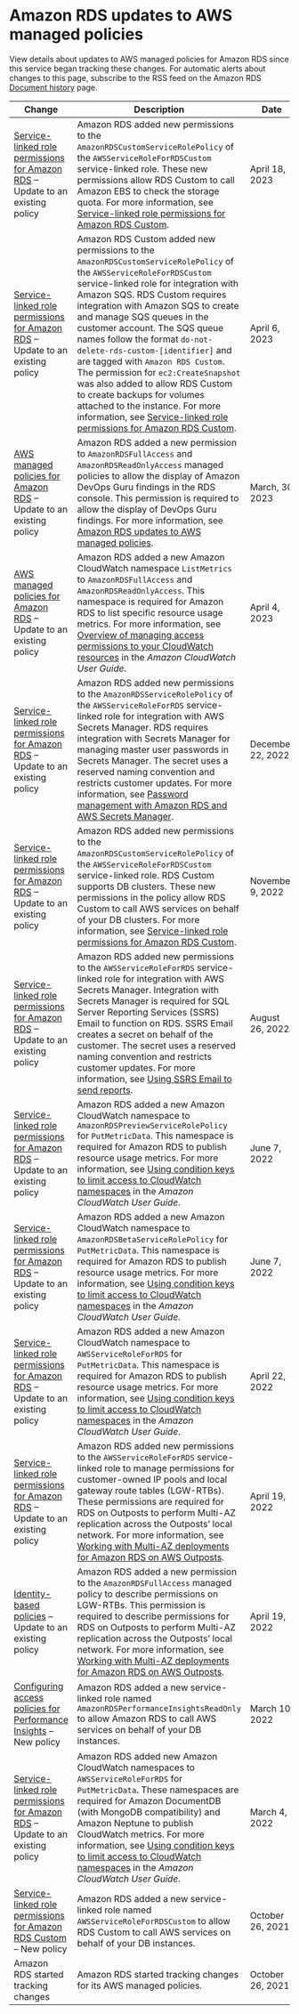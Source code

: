# Amazon RDS updates to AWS managed policies<a name="rds-manpol-updates"></a>

View details about updates to AWS managed policies for Amazon RDS since this service began tracking these changes\. For automatic alerts about changes to this page, subscribe to the RSS feed on the Amazon RDS [Document history](https://docs.aws.amazon.com/AmazonRDS/latest/UserGuide/WhatsNew.html) page\.




| Change | Description | Date | 
| --- | --- | --- | 
|  [Service\-linked role permissions for Amazon RDS](UsingWithRDS.IAM.ServiceLinkedRoles.md#service-linked-role-permissions) – Update to an existing policy  |  Amazon RDS added new permissions to the `AmazonRDSCustomServiceRolePolicy` of the `AWSServiceRoleForRDSCustom` service\-linked role\. These new permissions allow RDS Custom to call Amazon EBS to check the storage quota\. For more information, see [Service\-linked role permissions for Amazon RDS Custom](UsingWithRDS.IAM.ServiceLinkedRoles.md#slr-permissions-custom)\.  |  April 18, 2023  | 
|  [Service\-linked role permissions for Amazon RDS](UsingWithRDS.IAM.ServiceLinkedRoles.md#service-linked-role-permissions) – Update to an existing policy  |  Amazon RDS Custom added new permissions to the `AmazonRDSCustomServiceRolePolicy` of the `AWSServiceRoleForRDSCustom` service\-linked role for integration with Amazon SQS\. RDS Custom requires integration with Amazon SQS to create and manage SQS queues in the customer account\. The SQS queue names follow the format `do-not-delete-rds-custom-[identifier]` and are tagged with `Amazon RDS Custom`\. The permission for `ec2:CreateSnapshot` was also added to allow RDS Custom to create backups for volumes attached to the instance\. For more information, see [Service\-linked role permissions for Amazon RDS Custom](UsingWithRDS.IAM.ServiceLinkedRoles.md#slr-permissions-custom)\.  |  April 6, 2023  | 
|  [AWS managed policies for Amazon RDS](rds-security-iam-awsmanpol.md) – Update to an existing policy  |  Amazon RDS added a new permission to `AmazonRDSFullAccess` and `AmazonRDSReadOnlyAccess` managed policies to allow the display of Amazon DevOps Guru findings in the RDS console\. This permission is required to allow the display of DevOps Guru findings\. For more information, see [ Amazon RDS updates to AWS managed policies](https://docs.aws.amazon.com/AmazonRDS/latest/UserGuide/rds-manpol-updates.html)\.  |  March, 30 2023  | 
|  [AWS managed policies for Amazon RDS](rds-security-iam-awsmanpol.md) – Update to an existing policy  |  Amazon RDS added a new Amazon CloudWatch namespace `ListMetrics` to `AmazonRDSFullAccess` and `AmazonRDSReadOnlyAccess`\. This namespace is required for Amazon RDS to list specific resource usage metrics\. For more information, see [Overview of managing access permissions to your CloudWatch resources](https://docs.aws.amazon.com/AmazonCloudWatch/latest/monitoring/iam-access-control-overview-cw.html) in the *Amazon CloudWatch User Guide*\.  |  April 4, 2023  | 
|  [Service\-linked role permissions for Amazon RDS](UsingWithRDS.IAM.ServiceLinkedRoles.md#service-linked-role-permissions) – Update to an existing policy  |  Amazon RDS added new permissions to the `AmazonRDSServiceRolePolicy` of the `AWSServiceRoleForRDS` service\-linked role for integration with AWS Secrets Manager\. RDS requires integration with Secrets Manager for managing master user passwords in Secrets Manager\. The secret uses a reserved naming convention and restricts customer updates\. For more information, see [Password management with Amazon RDS and AWS Secrets Manager](rds-secrets-manager.md)\.  |  December 22, 2022  | 
|  [Service\-linked role permissions for Amazon RDS](UsingWithRDS.IAM.ServiceLinkedRoles.md#service-linked-role-permissions) – Update to an existing policy  |  Amazon RDS added new permissions to the `AmazonRDSCustomServiceRolePolicy` of the `AWSServiceRoleForRDSCustom` service\-linked role\. RDS Custom supports DB clusters\. These new permissions in the policy allow RDS Custom to call AWS services on behalf of your DB clusters\. For more information, see [Service\-linked role permissions for Amazon RDS Custom](UsingWithRDS.IAM.ServiceLinkedRoles.md#slr-permissions-custom)\.  |  November 9, 2022  | 
|  [Service\-linked role permissions for Amazon RDS](UsingWithRDS.IAM.ServiceLinkedRoles.md#service-linked-role-permissions) – Update to an existing policy  |  Amazon RDS added new permissions to the `AWSServiceRoleForRDS` service\-linked role for integration with AWS Secrets Manager\. Integration with Secrets Manager is required for SQL Server Reporting Services \(SSRS\) Email to function on RDS\. SSRS Email creates a secret on behalf of the customer\. The secret uses a reserved naming convention and restricts customer updates\. For more information, see [Using SSRS Email to send reports](Appendix.SQLServer.Options.SSRS.md#SSRS.Email)\.  |  August 26, 2022  | 
|  [Service\-linked role permissions for Amazon RDS](UsingWithRDS.IAM.ServiceLinkedRoles.md#service-linked-role-permissions) – Update to an existing policy  |  Amazon RDS added a new Amazon CloudWatch namespace to `AmazonRDSPreviewServiceRolePolicy` for `PutMetricData`\. This namespace is required for Amazon RDS to publish resource usage metrics\. For more information, see [Using condition keys to limit access to CloudWatch namespaces](https://docs.aws.amazon.com/AmazonCloudWatch/latest/monitoring/iam-cw-condition-keys-namespace.html) in the *Amazon CloudWatch User Guide*\.  |  June 7, 2022  | 
|  [Service\-linked role permissions for Amazon RDS](UsingWithRDS.IAM.ServiceLinkedRoles.md#service-linked-role-permissions) – Update to an existing policy  |  Amazon RDS added a new Amazon CloudWatch namespace to `AmazonRDSBetaServiceRolePolicy` for `PutMetricData`\. This namespace is required for Amazon RDS to publish resource usage metrics\. For more information, see [Using condition keys to limit access to CloudWatch namespaces](https://docs.aws.amazon.com/AmazonCloudWatch/latest/monitoring/iam-cw-condition-keys-namespace.html) in the *Amazon CloudWatch User Guide*\.  |  June 7, 2022  | 
|  [Service\-linked role permissions for Amazon RDS](UsingWithRDS.IAM.ServiceLinkedRoles.md#service-linked-role-permissions) – Update to an existing policy  |  Amazon RDS added a new Amazon CloudWatch namespace to `AWSServiceRoleForRDS` for `PutMetricData`\. This namespace is required for Amazon RDS to publish resource usage metrics\. For more information, see [Using condition keys to limit access to CloudWatch namespaces](https://docs.aws.amazon.com/AmazonCloudWatch/latest/monitoring/iam-cw-condition-keys-namespace.html) in the *Amazon CloudWatch User Guide*\.  |  April 22, 2022  | 
|  [Service\-linked role permissions for Amazon RDS](UsingWithRDS.IAM.ServiceLinkedRoles.md#service-linked-role-permissions) – Update to an existing policy  |  Amazon RDS added new permissions to the `AWSServiceRoleForRDS` service\-linked role to manage permissions for customer\-owned IP pools and local gateway route tables \(LGW\-RTBs\)\. These permissions are required for RDS on Outposts to perform Multi\-AZ replication across the Outposts’ local network\. For more information, see [Working with Multi\-AZ deployments for Amazon RDS on AWS Outposts](rds-on-outposts.maz.md)\.  |  April 19, 2022  | 
|  [Identity\-based policies](UsingWithRDS.IAM.md#security_iam_access-manage-id-based-policies) – Update to an existing policy  |  Amazon RDS added a new permission to the `AmazonRDSFullAccess` managed policy to describe permissions on LGW\-RTBs\. This permission is required to describe permissions for RDS on Outposts to perform Multi\-AZ replication across the Outposts’ local network\. For more information, see [Working with Multi\-AZ deployments for Amazon RDS on AWS Outposts](rds-on-outposts.maz.md)\.  |  April 19, 2022  | 
|  [Configuring access policies for Performance Insights](USER_PerfInsights.access-control.md) – New policy  |  Amazon RDS added a new service\-linked role named `AmazonRDSPerformanceInsightsReadOnly` to allow Amazon RDS to call AWS services on behalf of your DB instances\.  |  March 10, 2022  | 
|  [Service\-linked role permissions for Amazon RDS](UsingWithRDS.IAM.ServiceLinkedRoles.md#service-linked-role-permissions) – Update to an existing policy  |  Amazon RDS added new Amazon CloudWatch namespaces to `AWSServiceRoleForRDS` for `PutMetricData`\. These namespaces are required for Amazon DocumentDB \(with MongoDB compatibility\) and Amazon Neptune to publish CloudWatch metrics\. For more information, see [Using condition keys to limit access to CloudWatch namespaces](https://docs.aws.amazon.com/AmazonCloudWatch/latest/monitoring/iam-cw-condition-keys-namespace.html) in the *Amazon CloudWatch User Guide*\.  |  March 4, 2022  | 
|  [Service\-linked role permissions for Amazon RDS Custom](UsingWithRDS.IAM.ServiceLinkedRoles.md#slr-permissions-custom) – New policy  |  Amazon RDS added a new service\-linked role named `AWSServiceRoleForRDSCustom` to allow RDS Custom to call AWS services on behalf of your DB instances\.  |  October 26, 2021  | 
|  Amazon RDS started tracking changes  |  Amazon RDS started tracking changes for its AWS managed policies\.  |  October 26, 2021  | 